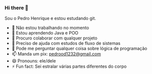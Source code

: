 ### Hi there 👋

Sou o Pedro Henrique e estou estudando git.

- 🔭 Não estou trabalhando no momento
- 🌱 Estou aprendendo Java e POO
- 👯 Procuro colaborar com qualquer projeto
- 🤔 Preciso de ajuda com estudos de fluxo de sistemas
- 💬 Pode me perguntar qualquer coisa sobre lógica de programação
- 📫 Manda um pix: pedrood1232@gmail.com
- 😄 Pronouns: ele/dele
- ⚡ Fun fact: Sei estralar várias partes diferentes do corpo
